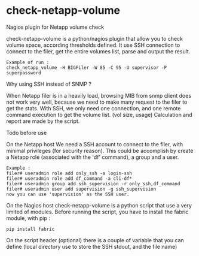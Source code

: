# check-netapp-volume
Nagios plugin for Netapp volume check

check-netapp-volume is a python/nagios plugin that allow you to check volume space, according thresholds defined.
It use SSH connection to connect to the filer, get the entire volumes list, parse and output the result.

    Example of run : 
    check_netapp_volume -H BIGFiler -W 85 -C 95 -U supervisor -P superpassword


Why using SSH instead of SNMP ?

When Netapp filer is in a heavily load, browsing MIB from snmp client does not work very well, because we need to make many request to the filer to get the stats.
With SSH, we only need one connection, and one remote command execution to get the volume list. (vol size, usage)
Calculation and report are made by the script. 


Todo before use

On the Netapp host
We need a SSH account to connect to the filer, with minimal privileges (for security reason).
This could be accomplish by create a Netapp role (associated with the 'df' command), a group and a user.

    Example :
    filer# useradmin role add only_ssh -a login-ssh
    filer# useradmin role add df_command -a cli-df*
    filer# useradmin group add ssh_supervision -r only_ssh,df_command
    filer# useradmin user add supervision -g ssh_supervision
    now you can use 'supervision' as the SSH user.
    
    
    
On the Nagios host
check-netapp-volume is a python script that use a very limited of modules.
Before running the script, you have to install the fabric module, with pip :

    pip install fabric
  
  
On the script header (optional)
there is a couple of variable that you can define (local directory use to store the SSH stdout, and the file name) 
